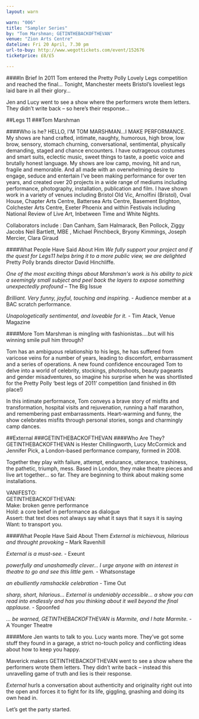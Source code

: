 ```yaml
---
layout: warn

warn: "006"
title: "Sampler Series"
by: "Tom Marshman; GETINTHEBACKOFTHEVAN"
venue: "Zion Arts Centre"
dateline: Fri 20 April, 7.30 pm
url-to-buy: http://www.wegottickets.com/event/152676
ticketprice: £8/£5

---
```

####In Brief
In 2011 Tom entered the Pretty Polly Lovely Legs competition and reached the final… Tonight, Manchester meets Bristol’s loveliest legs laid bare in all their glory…

Jen and Lucy went to see a show where the performers wrote them letters. They didn’t write back – so here’s their response…

##Legs 11
###Tom Marshman

####Who is he?
HELLO, I'M TOM MARSHMAN...I MAKE PERFORMANCE.
My shows are hand crafted, intimate, naughty, humorous, high brow, low brow, sensory, stomach churning, conversational, sentimental, physically demanding, staged and chance encounters. I have outrageous costumes and smart suits, eclectic music, sweet things to taste, a poetic voice and brutally honest language. My shows are low camp, moving, hit and run, fragile and memorable. And all made with an overwhelming desire to engage, seduce and entertain I’ve been making performance for over ten years, and created over 20 projects in a wide range of mediums including performance, photography, installation, publication and film. I have shown work in a variety of venues including Bristol Old Vic, Arnolfini (Bristol), Oval House, Chapter Arts Centre, Battersea Arts Centre, Basement Brighton, Colchester Arts Centre, Exeter Phoenix and within Festivals including National Review of Live Art, Inbetween Time and White Nights.

Collaborators include : Dan Canham, Sam Halmarack, Ben Pollock, Ziggy Jacobs
Neil Bartlett, MBE , Michael Pinchbeck, Bryony Kimmings, Joseph Mercier, Clara Giraud

####What People Have Said About Him
*We fully support your project and if the quest for Legs11 helps bring it to a more public view, we are delighted*	Pretty Polly brands director David Hinchliffe.

*One of the most exciting things about Marshman's work is his ability to pick a seemingly small subject and peel back the layers to expose something unexpectedly profound*
– The Big Issue 

*Brilliant.  Very funny, joyful, touching and inspiring.* - Audience member at a BAC scratch performance.

*Unapologetically sentimental, and loveable for it.*	- Tim Atack, Venue Magazine 


####More
Tom Marshman is mingling with fashionistas….but will his winning smile pull him through? 

Tom has an ambiguous relationship to his legs, he has suffered from varicose veins for a number of years, leading to discomfort, embarrassment and a series of operations.  A new found confidence encouraged Tom to delve into a world of celebrity, stockings, photoshoots, beauty pageants and gender misadventures, so imagine his surprise when he was shortlisted for the Pretty Polly ‘best legs of 2011’ competition (and finished in 6th place!)

In this intimate performance, Tom conveys a brave story of misfits and transformation, hospital visits and rejuvenation, running a half marathon, and remembering past embarrassments. Heart-warming and funny, the show celebrates misfits through personal stories, songs and charmingly camp dances. 


##External
###GETINTHEBACKOFTHEVAN
####Who Are They?
GETINTHEBACKOFTHEVAN is Hester Chillingworth, Lucy McCormick and Jennifer Pick, a London-based performance company, formed in 2008.

Together they play with failure, attempt, endurance, utterance, trashiness, the pathetic, triumph, mess.  Based in London, they make theatre pieces and live art together… so far.  They are beginning to think about making some installations.

VANIFESTO:     
GETINTHEBACKOFTHEVAN:    
Make: broken genre performance    
Hold: a core belief in performance as dialogue    
Assert: that text does not always say what it says that it says it is saying    
Want: to transport you.    

####What People Have Said About Them
*External is michievous, hilarious and throught provoking* – Mark Ravenhill     

*External is a must-see.*  - Exeunt

*powerfully and unashamedly clever… I urge anyone with an interest in theatre to go and see this little gem.* - Whatsonstage	 	 	 	

*an ebulliently ramshackle celebration* - Time Out

*sharp, short, hilarious… External is undeniably accessible… a show you can read into endlessly and has you thinking about it well beyond the final applause.* - Spoonfed

*… be warned, GETINTHEBACKOFTHEVAN is Marmite, and I hate Marmite.* - A Younger Theatre

####More
Jen wants to talk to you. Lucy wants more.
They’ve got some stuff they found in a garage, a strict no-touch policy and conflicting ideas about how to keep you happy.

Maverick makers GETINTHEBACKOFTHEVAN went to see a show where the performers wrote them letters. They didn’t write back – instead this unravelling game of truth and lies is their response.

*External* hurls a conversation about authenticity and originality right out into the open and forces it to fight for its life, giggling, gnashing and doing its own head in.

Let’s get the party started.


